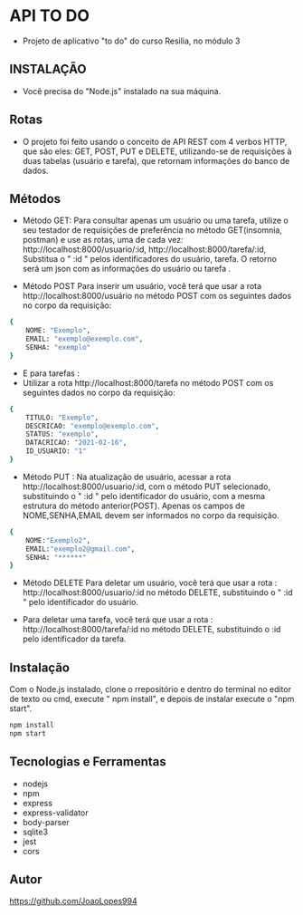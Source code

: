 # API TO DO
- Projeto de aplicativo "to do" do curso Resilia, no módulo 3

## INSTALAÇÃO

- Você precisa do "Node.js" instalado na sua máquina.

## Rotas
- O projeto foi feito usando o conceito de API REST com 4 verbos HTTP, que são eles: GET, POST, PUT e DELETE, utilizando-se de requisições à duas tabelas (usuário e tarefa), que retornam informações do banco de dados.

## Métodos

- Método GET:
Para consultar apenas um usuário ou uma tarefa, utilize o seu testador de requisições de preferência no método GET(insomnia, postman) e use as rotas, uma de cada vez: http://localhost:8000/usuario/:id,
http://localhost:8000/tarefa/:id,
Substitua o " :id " pelos identificadores do usuário, tarefa. O retorno será um json com as informações do usuário ou tarefa .

- Método POST
Para inserir um usuário, você terá que usar a rota http://localhost:8000/usuário no método POST com os seguintes dados no corpo da requisição:
```sh
{
	NOME: "Exemplo",
	EMAIL: "exemplo@exemplo.com",
	SENHA: "exemplo"
}
```
 
- E para tarefas : 
- Utilizar a rota http://localhost:8000/tarefa no método POST com os seguintes dados no corpo da requisição:
```sh
{
	TITULO: "Exemplo",
	DESCRICAO: "exemplo@exemplo.com",
	STATUS: "exemplo",
    DATACRICAO: "2021-02-16",
    ID_USUARIO: "1" 
}
```
- Método PUT : 
Na atualização de usuário, acessar a rota
http://localhost:8000/usuario/:id,
com o método PUT selecionado, substituindo o " :id " pelo identificador do usuário, com a mesma estrutura do método anterior(POST).
Apenas os campos de NOME,SENHA,EMAIL devem ser informados no corpo da requisição.
```sh
{
	NOME:"Exemplo2",
	EMAIL:"exemplo2@gmail.com",
	SENHA: "******" 
}
```
- Método DELETE
Para deletar um usuário, você terá que usar a rota :  http://localhost:8000/usuario/:id no método DELETE, substituindo o " :id " pelo identificador do usuário.

- Para deletar uma tarefa, você terá que usar a rota : http://localhost:8000/tarefa/:id no método DELETE, substituindo o :id pelo identificador da tarefa.

## Instalação

Com o Node.js instalado, clone o rrepositório e dentro do terminal no editor de texto ou cmd, execute " npm install", e depois de instalar execute  o  "npm start".

```sh
npm install
npm start
```

## Tecnologias e Ferramentas

- nodejs
- npm
- express
- express-validator
- body-parser
- sqlite3
- jest
- cors


## Autor 

https://github.com/JoaoLopes994


